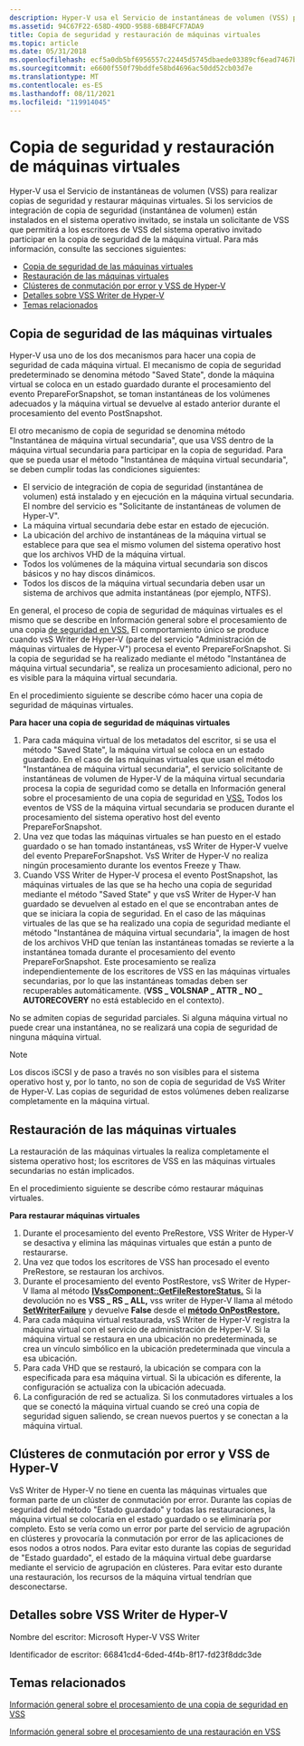 ```yaml
---
description: Hyper-V usa el Servicio de instantáneas de volumen (VSS) para realizar copias de seguridad y restaurar máquinas virtuales.
ms.assetid: 94C67F22-658D-49DD-9588-6BB4FCF7ADA9
title: Copia de seguridad y restauración de máquinas virtuales
ms.topic: article
ms.date: 05/31/2018
ms.openlocfilehash: ecf5a0db5bf6956557c22445d5745dbaede03389cf6ead7467b32b65e76c59b5
ms.sourcegitcommit: e6600f550f79bddfe58bd4696ac50dd52cb03d7e
ms.translationtype: MT
ms.contentlocale: es-ES
ms.lasthandoff: 08/11/2021
ms.locfileid: "119914045"
---
```

# <a name="backing-up-and-restoring-virtual-machines"></a>Copia de seguridad y restauración de máquinas virtuales

Hyper-V usa el Servicio de instantáneas de volumen (VSS) para realizar copias de seguridad y restaurar máquinas virtuales. Si los servicios de integración de copia de seguridad (instantánea de volumen) están instalados en el sistema operativo invitado, se instala un solicitante de VSS que permitirá a los escritores de VSS del sistema operativo invitado participar en la copia de seguridad de la máquina virtual. Para más información, consulte las secciones siguientes:

-   [Copia de seguridad de las máquinas virtuales](#backing-up-the-virtual-machines)
-   [Restauración de las máquinas virtuales](#restoring-the-virtual-machines)
-   [Clústeres de conmutación por error y VSS de Hyper-V](#failover-clustering-and-hyper-v-vss)
-   [Detalles sobre VSS Writer de Hyper-V](#details-on-the-hyper-v-vss-writer)
-   [Temas relacionados](#related-topics)

## <a name="backing-up-the-virtual-machines"></a>Copia de seguridad de las máquinas virtuales

Hyper-V usa uno de los dos mecanismos para hacer una copia de seguridad de cada máquina virtual. El mecanismo de copia de seguridad predeterminado se denomina método "Saved State", donde la máquina virtual se coloca en un estado guardado durante el procesamiento del evento PrepareForSnapshot, se toman instantáneas de los volúmenes adecuados y la máquina virtual se devuelve al estado anterior durante el procesamiento del evento PostSnapshot.

El otro mecanismo de copia de seguridad se denomina método "Instantánea de máquina virtual secundaria", que usa VSS dentro de la máquina virtual secundaria para participar en la copia de seguridad. Para que se pueda usar el método "Instantánea de máquina virtual secundaria", se deben cumplir todas las condiciones siguientes:

-   El servicio de integración de copia de seguridad (instantánea de volumen) está instalado y en ejecución en la máquina virtual secundaria. El nombre del servicio es "Solicitante de instantáneas de volumen de Hyper-V".
-   La máquina virtual secundaria debe estar en estado de ejecución.
-   La ubicación del archivo de instantáneas de la máquina virtual se establece para que sea el mismo volumen del sistema operativo host que los archivos VHD de la máquina virtual.
-   Todos los volúmenes de la máquina virtual secundaria son discos básicos y no hay discos dinámicos.
-   Todos los discos de la máquina virtual secundaria deben usar un sistema de archivos que admita instantáneas (por ejemplo, NTFS).

En general, el proceso de copia de seguridad de máquinas virtuales es el mismo que se describe en Información general sobre el procesamiento de una copia [de seguridad en VSS.](/windows/desktop/VSS/overview-of-processing-a-backup-under-vss) El comportamiento único se produce cuando vsS Writer de Hyper-V (parte del servicio "Administración de máquinas virtuales de Hyper-V") procesa el evento PrepareForSnapshot. Si la copia de seguridad se ha realizado mediante el método "Instantánea de máquina virtual secundaria", se realiza un procesamiento adicional, pero no es visible para la máquina virtual secundaria.

En el procedimiento siguiente se describe cómo hacer una copia de seguridad de máquinas virtuales.

**Para hacer una copia de seguridad de máquinas virtuales**

1.  Para cada máquina virtual de los metadatos del escritor, si se usa el método "Saved State", la máquina virtual se coloca en un estado guardado. En el caso de las máquinas virtuales que usan el método "Instantánea de máquina virtual secundaria", el servicio solicitante de instantáneas de volumen de Hyper-V de la máquina virtual secundaria procesa la copia de seguridad como se detalla en Información general sobre el procesamiento de una copia de seguridad en [VSS.](/windows/desktop/VSS/overview-of-processing-a-backup-under-vss) Todos los eventos de VSS de la máquina virtual secundaria se producen durante el procesamiento del sistema operativo host del evento PrepareForSnapshot.
2.  Una vez que todas las máquinas virtuales se han puesto en el estado guardado o se han tomado instantáneas, vsS Writer de Hyper-V vuelve del evento PrepareForSnapshot. VsS Writer de Hyper-V no realiza ningún procesamiento durante los eventos Freeze y Thaw.
3.  Cuando VSS Writer de Hyper-V procesa el evento PostSnapshot, las máquinas virtuales de las que se ha hecho una copia de seguridad mediante el método "Saved State" y que vsS Writer de Hyper-V han guardado se devuelven al estado en el que se encontraban antes de que se iniciara la copia de seguridad. En el caso de las máquinas virtuales de las que se ha realizado una copia de seguridad mediante el método "Instantánea de máquina virtual secundaria", la imagen de host de los archivos VHD que tenían las instantáneas tomadas se revierte a la instantánea tomada durante el procesamiento del evento PrepareForSnapshot. Este procesamiento se realiza independientemente de los escritores de VSS en las máquinas virtuales secundarias, por lo que las instantáneas tomadas deben ser recuperables automáticamente. (**VSS \_ VOLSNAP \_ ATTR \_ NO \_ AUTORECOVERY** no está establecido en el contexto).

No se admiten copias de seguridad parciales. Si alguna máquina virtual no puede crear una instantánea, no se realizará una copia de seguridad de ninguna máquina virtual.

> [!Note]  
> Los discos iSCSI y de paso a través no son visibles para el sistema operativo host y, por lo tanto, no son de copia de seguridad de VsS Writer de Hyper-V. Las copias de seguridad de estos volúmenes deben realizarse completamente en la máquina virtual.

 

## <a name="restoring-the-virtual-machines"></a>Restauración de las máquinas virtuales

La restauración de las máquinas virtuales la realiza completamente el sistema operativo host; los escritores de VSS en las máquinas virtuales secundarias no están implicados.

En el procedimiento siguiente se describe cómo restaurar máquinas virtuales.

**Para restaurar máquinas virtuales**

1.  Durante el procesamiento del evento PreRestore, VSS Writer de Hyper-V se desactiva y elimina las máquinas virtuales que están a punto de restaurarse.
2.  Una vez que todos los escritores de VSS han procesado el evento PreRestore, se restauran los archivos.
3.  Durante el procesamiento del evento PostRestore, vsS Writer de Hyper-V llama al método [**IVssComponent::GetFileRestoreStatus.**](/windows/desktop/api/vswriter/nf-vswriter-ivsscomponent-getfilerestorestatus) Si la devolución no es **VSS \_ RS \_ ALL,** vss writer de Hyper-V llama al método [**SetWriterFailure**](/windows/desktop/api/vswriter/nf-vswriter-cvsswriter-setwriterfailure) y devuelve **False** desde el [**método OnPostRestore.**](/windows/desktop/api/vswriter/nf-vswriter-cvsswriter-onpostrestore)
4.  Para cada máquina virtual restaurada, vsS Writer de Hyper-V registra la máquina virtual con el servicio de administración de Hyper-V. Si la máquina virtual se restaura en una ubicación no predeterminada, se crea un vínculo simbólico en la ubicación predeterminada que vincula a esa ubicación.
5.  Para cada VHD que se restauró, la ubicación se compara con la especificada para esa máquina virtual. Si la ubicación es diferente, la configuración se actualiza con la ubicación adecuada.
6.  La configuración de red se actualiza. Si los conmutadores virtuales a los que se conectó la máquina virtual cuando se creó una copia de seguridad siguen saliendo, se crean nuevos puertos y se conectan a la máquina virtual.

## <a name="failover-clustering-and-hyper-v-vss"></a>Clústeres de conmutación por error y VSS de Hyper-V

VsS Writer de Hyper-V no tiene en cuenta las máquinas virtuales que forman parte de un clúster de conmutación por error. Durante las copias de seguridad del método "Estado guardado" y todas las restauraciones, la máquina virtual se colocaría en el estado guardado o se eliminaría por completo. Esto se vería como un error por parte del servicio de agrupación en clústeres y provocaría la conmutación por error de las aplicaciones de esos nodos a otros nodos. Para evitar esto durante las copias de seguridad de "Estado guardado", el estado de la máquina virtual debe guardarse mediante el servicio de agrupación en clústeres. Para evitar esto durante una restauración, los recursos de la máquina virtual tendrían que desconectarse.

## <a name="details-on-the-hyper-v-vss-writer"></a>Detalles sobre VSS Writer de Hyper-V

Nombre del escritor: Microsoft Hyper-V VSS Writer

Identificador de escritor: 66841cd4-6ded-4f4b-8f17-fd23f8ddc3de

## <a name="related-topics"></a>Temas relacionados

<dl> <dt>

[Información general sobre el procesamiento de una copia de seguridad en VSS](/windows/desktop/VSS/overview-of-processing-a-backup-under-vss)
</dt> <dt>

[Información general sobre el procesamiento de una restauración en VSS](/windows/desktop/VSS/overview-of-processing-a-restore-under-vss)
</dt> </dl>

 

 
